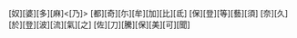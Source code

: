 [奴][婆][多][麻]<[乃]> [都][奇][尓][牟][加][比][氐] [保][登][等][藝][須] [奈][久][於][登][波][流][氣][之] [佐][刀][騰][保][美][可][聞]
